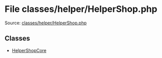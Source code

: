 File classes/helper/HelperShop.php
=========

Source: [classes/helper/HelperShop.php](https://github.com/PrestaShop/PrestaShop/blob/1.6.1.1/classes/helper/HelperShop.php)


Classes
-------

* [HelperShopCore](class.HelperShopCore.md)

